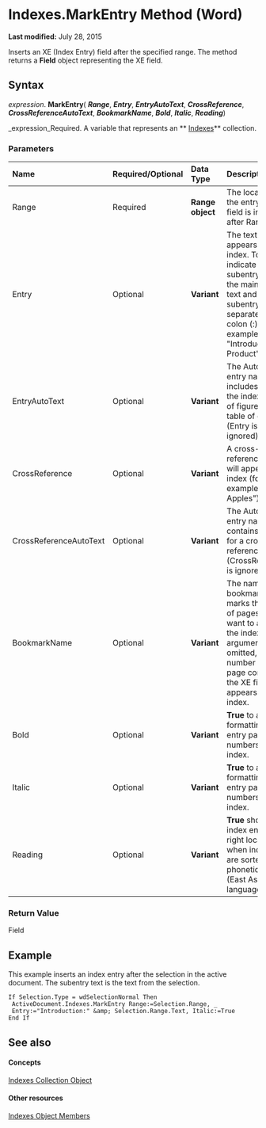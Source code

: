 
# Indexes.MarkEntry Method (Word)

 **Last modified:** July 28, 2015

Inserts an XE (Index Entry) field after the specified range. The method returns a  **Field** object representing the XE field.

## Syntax

 _expression_. **MarkEntry**( **_Range_**,  **_Entry_**,  **_EntryAutoText_**,  **_CrossReference_**,  **_CrossReferenceAutoText_**,  **_BookmarkName_**,  **_Bold_**,  **_Italic_**,  **_Reading_**)

 _expression_Required. A variable that represents an  ** [Indexes](0441446a-c1b5-d333-5950-906fe463b61d.md)** collection.


### Parameters



|**Name**|**Required/Optional**|**Data Type**|**Description**|
|:-----|:-----|:-----|:-----|
|Range|Required| **Range object**|The location of the entry. The XE field is inserted after Range.|
|Entry|Optional| **Variant**|The text that appears in the index. To indicate a subentry, include the main entry text and the subentry text, separated by a colon (:) (for example, "Introduction:The Product").|
|EntryAutoText|Optional| **Variant**|The AutoText entry name that includes text for the index, table of figures, or table of contents (Entry is ignored).|
|CrossReference|Optional| **Variant**|A cross-reference that will appear in the index (for example, "See Apples").|
|CrossReferenceAutoText|Optional| **Variant**|The AutoText entry name that contains the text for a cross-reference (CrossReference is ignored).|
|BookmarkName|Optional| **Variant**|The name of the bookmark that marks the range of pages you want to appear in the index. If this argument is omitted, the number of the page containing the XE field appears in the index.|
|Bold|Optional| **Variant**| **True** to add bold formatting to the entry page numbers in the index.|
|Italic|Optional| **Variant**| **True** to add italic formatting to the entry page numbers in the index.|
|Reading|Optional| **Variant**| **True** shows an index entry in the right location when indexes are sorted phonetically (East Asian languages only).|

### Return Value

Field


## Example

This example inserts an index entry after the selection in the active document. The subentry text is the text from the selection.


```
If Selection.Type = wdSelectionNormal Then 
 ActiveDocument.Indexes.MarkEntry Range:=Selection.Range, _ 
 Entry:="Introduction:" &amp; Selection.Range.Text, Italic:=True 
End If
```


## See also


#### Concepts


 [Indexes Collection Object](0441446a-c1b5-d333-5950-906fe463b61d.md)
#### Other resources


 [Indexes Object Members](41ba21ff-465c-41b8-26d5-2c0e80727989.md)
